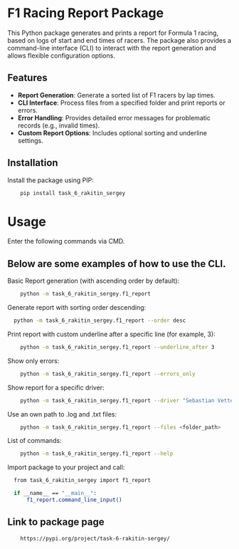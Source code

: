 # F1 Racing Report Package

This Python package generates and prints a report for Formula 1 racing, based on logs of start and end times of racers. The package also provides a command-line interface (CLI) to interact with the report generation and allows flexible configuration options.

## Features

- **Report Generation**: Generate a sorted list of F1 racers by lap times.
- **CLI Interface**: Process files from a specified folder and print reports or errors.
- **Error Handling**: Provides detailed error messages for problematic records (e.g., invalid times).
- **Custom Report Options**: Includes optional sorting and underline settings.

## Installation

Install the package using PIP:

```bash
    pip install task_6_rakitin_sergey
```
# Usage

Enter the following commands via CMD.

## Below are some examples of how to use the CLI.

Basic Report generation (with ascending order by default):

```bash
    python -m task_6_rakitin_sergey.f1_report
```

Generate report with sorting order descending:

```bash
  python -m task_6_rakitin_sergey.f1_report --order desc
```

Print report with custom underline after a specific line (for example, 3):

```bash
    python -m task_6_rakitin_sergey.f1_report --underline_after 3
```

Show only errors:

```bash
    python -m task_6_rakitin_sergey.f1_report --errors_only
```

Show report for a specific driver:

```bash
    python -m task_6_rakitin_sergey.f1_report --driver "Sebastian Vettel"
```

Use an own path to .log and .txt files:

```bash
    python -m task_6_rakitin_sergey.f1_report --files <folder_path>
```

List of commands:

```bash
    python -m task_6_rakitin_sergey.f1_report --help
```

Import package to your project and call:

```bash
  from task_6_rakitin_sergey import f1_report

  if __name__ == "__main__":
      f1_report.command_line_input()
```

## Link to package page 

```Bash
    https://pypi.org/project/task-6-rakitin-sergey/
```



